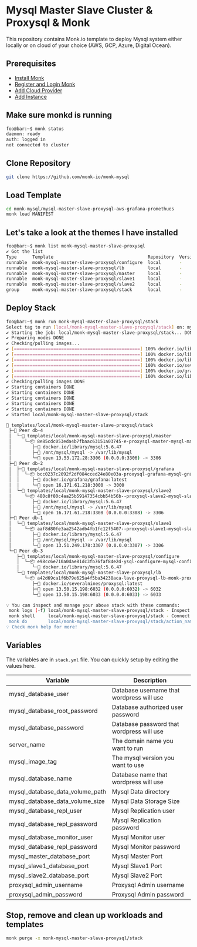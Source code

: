# Mysql Master Slave Cluster & Proxysql & Monk

This repository contains Monk.io template to deploy Mysql system either locally or on cloud of your choice (AWS, GCP, Azure, Digital Ocean).

## Prerequisites

- [Install Monk](https://docs.monk.io/docs/get-monk)
- [Register and Login Monk](https://docs.monk.io/docs/acc-and-auth)
- [Add Cloud Provider](https://docs.monk.io/docs/cloud-provider)
- [Add Instance](https://docs.monk.io/docs/multi-cloud)

## Make sure monkd is running

```bash
foo@bar:~$ monk status
daemon: ready
auth: logged in
not connected to cluster
```

## Clone Repository

```bash
git clone https://github.com/monk-io/monk-mysql
```

## Load Template

```bash
cd monk-mysql/mysql-master-slave-proxysql-aws-grafana-promethues
monk load MANIFEST
```

## Let's take a look at the themes I have installed

```bash
foo@bar:~$ monk list monk-mysql-master-slave-proxysql                                                                           ✔  04:03:43 
✔ Got the list
Type      Template                                    Repository  Version  Tags
runnable  monk-mysql-master-slave-proxysql/configure  local       -        -
runnable  monk-mysql-master-slave-proxysql/lb         local       -        -
runnable  monk-mysql-master-slave-proxysql/master     local       -        -
runnable  monk-mysql-master-slave-proxysql/slave1     local       -        -
runnable  monk-mysql-master-slave-proxysql/slave2     local       -        -
group     monk-mysql-master-slave-proxysql/stack      local       -        -

```

## Deploy Stack

```bash
foo@bar:~$ monk run monk-mysql-master-slave-proxysql/stack
Select tag to run [local/monk-mysql-master-slave-proxysql/stack] on: mysql
✔ Starting the job: local/monk-mysql-master-slave-proxysql/stack... DONE
✔ Preparing nodes DONE
✔ Checking/pulling images...
✔ [================================================] 100% docker.io/library/mysql:5.6.47 db-3
✔ [================================================] 100% docker.io/library/mysql:5.6.47 db-1
✔ [================================================] 100% docker.io/library/mysql:5.6.47 db-2
✔ [================================================] 100% docker.io/severalnines/proxysql:latest db-3
✔ [================================================] 100% docker.io/grafana/grafana:latest db-2
✔ [================================================] 100% docker.io/library/mysql:5.6.47 db-4
✔ Checking/pulling images DONE
✔ Starting containers DONE
✔ Starting containers DONE
✔ Starting containers DONE
✔ Starting containers DONE
✔ Starting containers DONE
✔ Started local/monk-mysql-master-slave-proxysql/stack

🔩 templates/local/monk-mysql-master-slave-proxysql/stack
 ├─🧊 Peer db-4
 │  └─🔩 templates/local/monk-mysql-master-slave-proxysql/master
 │     └─📦 8e85cdc053eda4b7fbaac63151a03745-e-proxysql-master-mysql-master
 │        ├─🧩 docker.io/library/mysql:5.6.47
 │        ├─💾 /mnt/mysql/mysql -> /var/lib/mysql
 │        └─🔌 open 13.53.172.28:3306 (0.0.0.0:3306) -> 3306
 ├─🧊 Peer db-2
 │  ├─🔩 templates/local/monk-mysql-master-slave-proxysql/grafana
 │  │  └─📦 bcc0237c2092f2df084cced24e80e03a-proxysql-grafana-mysql-grafana
 │  │     ├─🧩 docker.io/grafana/grafana:latest
 │  │     └─🔌 open 16.171.61.218:3000 -> 3000
 │  └─🔩 templates/local/monk-mysql-master-slave-proxysql/slave2
 │     └─📦 480c8f80c4aa25b59147354cbb54b56b--proxysql-slave2-mysql-slave-2
 │        ├─🧩 docker.io/library/mysql:5.6.47
 │        ├─💾 /mnt/mysql/mysql -> /var/lib/mysql
 │        └─🔌 open 16.171.61.218:3308 (0.0.0.0:3308) -> 3306
 ├─🧊 Peer db-1
 │  └─🔩 templates/local/monk-mysql-master-slave-proxysql/slave1
 │     └─📦 aaf8d80fe3aa2542adb4fb1fc12f5407--proxysql-slave1-mysql-slave-1
 │        ├─🧩 docker.io/library/mysql:5.6.47
 │        ├─💾 /mnt/mysql/mysql -> /var/lib/mysql
 │        └─🔌 open 13.51.249.178:3307 (0.0.0.0:3307) -> 3306
 └─🧊 Peer db-3
    ├─🔩 templates/local/monk-mysql-master-slave-proxysql/configure
    │  └─📦 e98cc6e710a0dae81dc3fb76faf84e2d-ysql-configure-mysql-configure
    │     └─🧩 docker.io/library/mysql:5.6.47
    └─🔩 templates/local/monk-mysql-master-slave-proxysql/lb
       └─📦 a42d69ca1f6b79e625a4f5ba34238aca-lave-proxysql-lb-monk-proxysql
          ├─🧩 docker.io/severalnines/proxysql:latest
          ├─🔌 open 13.50.15.198:6032 (0.0.0.0:6032) -> 6032
          └─🔌 open 13.50.15.198:6033 (0.0.0.0:6033) -> 6033

💡 You can inspect and manage your above stack with these commands:
 monk logs (-f) local/monk-mysql-master-slave-proxysql/stack - Inspect logs
 monk shell     local/monk-mysql-master-slave-proxysql/stack - Connect to the container's shell
 monk do        local/monk-mysql-master-slave-proxysql/stack/action_name - Run defined action (if exists)
💡 Check monk help for more!

```

## Variables

The variables are in `stack.yml` file. You can quickly setup by editing the values here.

| Variable                        | Description                               |
| ------------------------------- | ----------------------------------------- |
| mysql_database_user             | Database username that wordpress will use |
| mysql_database_root_password    | Database authorized user password         |
| mysql_database_password         | Database password that wordpress will use |
| server_name                     | The domain name you want to run           |
| mysql_image_tag                 | The mysql version you want to use         |
| mysql_database_name             | Database name that wordpress will use     |
| mysql_database_data_volume_path | Mysql Data directory                      |
| mysql_database_data_volume_size | Mysql Data Storage Size                   |
| mysql_database_repl_user        | Mysql Replication user                    |
| mysql_database_repl_password    | Mysql Replication password                |
| mysql_database_monitor_user     | Mysql Monitor user                        |
| mysql_database_repl_password    | Mysql Monitor password                    |
| mysql_master_database_port      | Mysql Master Port                         |
| mysql_slave1_database_port      | Mysql Slave1 Port                         |
| mysql_slave2_database_port      | Mysql Slave2 Port                         |
| proxysql_admin_username         | Proxysql Admin username                   |
| proxysql_admin_password         | Proxysql Admin password                   |

## Stop, remove and clean up workloads and templates

```bash
monk purge -x monk-mysql-master-slave-proxysql/stack
```
